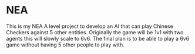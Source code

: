 # NEA
This is my NEA A level project to develop an AI that can play Chinese Checkers against 5 other entities. Originally the game will be 1v1 with two agents this will slowly scale to 6v6. The final plan is to be able to play a 6v6 game without having 5 other people to play with.
